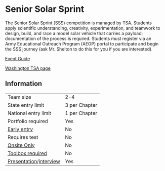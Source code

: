 # Senior Solar Sprint

The Senior Solar Sprint (SSS) competition is managed by TSA. Students apply scientific understanding, creativity, experimentation, and teamwork to design, build, and race a model solar vehicle that carries a payload; documentation of the process is required. Students must register via an Army Educational Outreach Program (AEOP) portal to participate and begin the SSS journey (ask Mr. Shelton to do this for you if you are interested).

[Event Guide](https://lwsd.sharepoint.com/:b:/r/sites/GR-JHS-TechnologyStudentAssociation-SCA/Shared%20Documents/23-24/Competition/Event%20Guides/HS%20-%20Senior%20Solar%20Sprint.pdf)

[Washington TSA page](https://www.washingtontsa.org/high-school-events/senior-solar-sprint)

## Information

|                                              |               |
| -------------------------------------------- | ------------- |
| Team size                                    | 2-4           |
| State entry limit                            | 3 per Chapter |
| National entry limit                         | 1 per Chapter |
| Portfolio required                           | Yes           |
| [Early entry](/#terms)                       | No            |
| Requires test                                | No            |
| [Onsite Only](/#terms)                       | No            |
| [Toolbox required](/#terms)                  | No            |
| [Presentation](/#terms)/[interview](/#terms) | Yes           |
